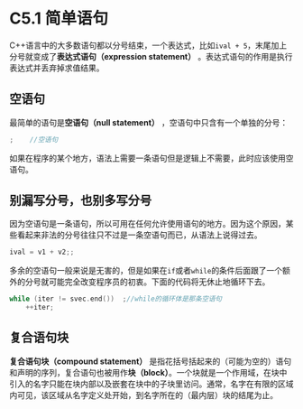# C5.1 简单语句
C++语言中的大多数语句都以分号结束，一个表达式，比如`ival + 5`，末尾加上分号就变成了**表达式语句（expression statement）** 。表达式语句的作用是执行表达式并丢弃掉求值结果。

## 空语句
最简单的语句是**空语句（null statement）** ，空语句中只含有一个单独的分号：
```cpp
;    //空语句
```

如果在程序的某个地方，语法上需要一条语句但是逻辑上不需要，此时应该使用空语句。

## 别漏写分号，也别多写分号
因为空语句是一条语句，所以可用在任何允许使用语句的地方。因为这个原因，某些看起来非法的分号往往只不过是一条空语句而已，从语法上说得过去。
```cpp
ival = v1 + v2;;
```

多余的空语句一般来说是无害的，但是如果在`if`或者`while`的条件后面跟了一个额外的分号就可能完全改变程序员的初衷。下面的代码将无休止地循环下去。
```cpp
while (iter != svec.end())  ;//while的循环体是那条空语句
    ++iter;
```

## 复合语句块
**复合语句块（compound statement）** 是指花括号括起来的（可能为空的）语句和声明的序列，复合语句也被用作**块（block）**。一个块就是一个作用域，在块中引入的名字只能在块内部以及嵌套在块中的子块里访问。通常，名字在有限的区域内可见，该区域从名字定义处开始，到名字所在的（最内层）块的结尾为止。